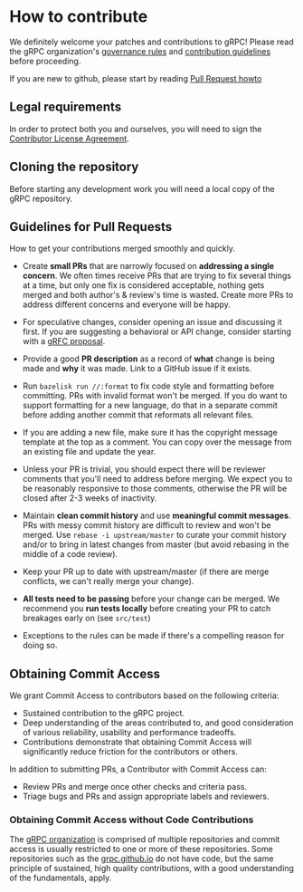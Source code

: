 # How to contribute

We definitely welcome your patches and contributions to gRPC! Please read the gRPC
organization's [governance rules](https://github.com/grpc/grpc-community/blob/master/governance.md)
and [contribution guidelines](https://github.com/grpc/grpc-community/blob/master/CONTRIBUTING.md) before proceeding.

If you are new to github, please start by reading [Pull Request
howto](https://help.github.com/articles/about-pull-requests/)

## Legal requirements

In order to protect both you and ourselves, you will need to sign the
[Contributor License
Agreement](https://identity.linuxfoundation.org/projects/cncf).

## Cloning the repository

Before starting any development work you will need a local copy of the gRPC repository.

## Guidelines for Pull Requests

How to get your contributions merged smoothly and quickly.

- Create **small PRs** that are narrowly focused on **addressing a single
  concern**.  We often times receive PRs that are trying to fix several things
  at a time, but only one fix is considered acceptable, nothing gets merged and
  both author's & review's time is wasted.  Create more PRs to address different
  concerns and everyone will be happy.

- For speculative changes, consider opening an issue and discussing it first.
  If you are suggesting a behavioral or API change, consider starting with a
  [gRFC proposal](https://github.com/grpc/proposal).

- Provide a good **PR description** as a record of **what** change is being made
  and **why** it was made.  Link to a GitHub issue if it exists.

- Run `bazelisk run //:format` to fix code style and formatting before committing.
  PRs with invalid format won't be merged. If you do want to support formatting for a new language, do that in a separate commit before adding another commit that reformats all relevant files.

- If you are adding a new file, make sure it has the copyright message template
  at the top as a comment. You can copy over the message from an existing file
  and update the year.

- Unless your PR is trivial, you should expect there will be reviewer comments
  that you'll need to address before merging.  We expect you to be reasonably
  responsive to those comments, otherwise the PR will be closed after 2-3 weeks
  of inactivity.

- Maintain **clean commit history** and use **meaningful commit messages**.
  PRs with messy commit history are difficult to review and won't be merged.
  Use `rebase -i upstream/master` to curate your commit history and/or to
  bring in latest changes from master (but avoid rebasing in the middle of
  a code review).

- Keep your PR up to date with upstream/master (if there are merge conflicts,
  we can't really merge your change).

- **All tests need to be passing** before your change can be merged.
  We recommend you **run tests locally** before creating your PR to catch
  breakages early on (see `src/test`)

- Exceptions to the rules can be made if there's a compelling reason for doing
  so.

## Obtaining Commit Access

We grant Commit Access to contributors based on the following criteria:

* Sustained contribution to the gRPC project.
* Deep understanding of the areas contributed to, and good consideration of various reliability, usability and performance tradeoffs.
* Contributions demonstrate that obtaining Commit Access will significantly reduce friction for the contributors or others.

In addition to submitting PRs, a Contributor with Commit Access can:

* Review PRs and merge once other checks and criteria pass.
* Triage bugs and PRs and assign appropriate labels and reviewers.

### Obtaining Commit Access without Code Contributions

The [gRPC organization](https://github.com/grpc) is comprised of multiple repositories and commit access is usually restricted to one or more of these repositories. Some repositories such as the [grpc.github.io](https://github.com/grpc/grpc.github.io/) do not have code, but the same principle of sustained, high quality contributions, with a good understanding of the fundamentals, apply.

